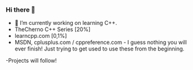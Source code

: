 ### Hi there 👋

<!--
**ItsMarcoPolo/ItsMarcoPolo** is a ✨ _special_ ✨ repository because its `README.md` (this file) appears on your GitHub profile.

Here are some ideas to get you started:

- 🔭 I’m currently working on learning C++. 
- TheCherno C++ Series  [20%]
- learncpp.com          [0,1%]
- MSDN, cplusplus.com / cppreference.com - I guess nothing you will ever finish! Just trying to get used to use these from the beginning.

-->
- 🔭 I’m currently working on learning C++. 
- TheCherno C++ Series  [20%]
- learncpp.com          [0,1%]
- MSDN, cplusplus.com / cppreference.com - I guess nothing you will ever finish! Just trying to get used to use these from the beginning.


-Projects will follow! 
